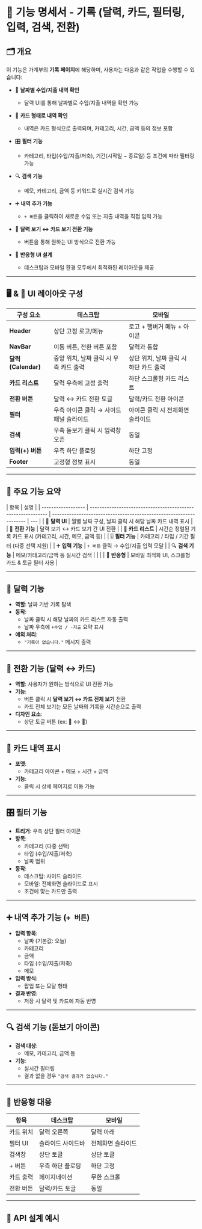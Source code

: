 # 📘 기능 명세서 - 기록 (달력, 카드, 필터링, 입력, 검색, 전환)

## 🗂️ 개요

이 기능은 가계부의 **기록 페이지**에 해당하며, 사용자는 다음과 같은 작업을 수행할 수 있습니다:

- 📆 **날짜별 수입/지출 내역 확인**

  - 달력 UI를 통해 날짜별로 수입/지출 내역을 확인 가능

- 🧾 **카드 형태로 내역 확인**

  - 내역은 카드 형식으로 출력되며, 카테고리, 시간, 금액 등의 정보 포함

- 🎛️ **필터 기능**

  - 카테고리, 타입(수입/지출/저축), 기간(시작일 ~ 종료일) 등 조건에 따라 필터링 가능

- 🔍 **검색 기능**

  - 메모, 카테고리, 금액 등 키워드로 실시간 검색 가능

- ➕ **내역 추가 기능**

  - `+ 버튼`을 클릭하여 새로운 수입 또는 지출 내역을 직접 입력 가능

- 🔁 **달력 보기 ↔ 카드 보기 전환 기능**

  - 버튼을 통해 원하는 UI 방식으로 전환 가능

- 📱 **반응형 UI 설계**
  - 데스크탑과 모바일 환경 모두에서 최적화된 레이아웃을 제공

---

## 🖥️ & 📱 UI 레이아웃 구성

| 구성 요소          | 데스크탑                                | 모바일                                 |
| ------------------ | --------------------------------------- | -------------------------------------- |
| **Header**         | 상단 고정 로고/메뉴                     | 로고 + 햄버거 메뉴 + 아이콘            |
| **NavBar**         | 이동 버튼, 전환 버튼 포함               | 달력과 통합                            |
| **달력(Calendar)** | 중앙 위치, 날짜 클릭 시 우측 카드 출력  | 상단 위치, 날짜 클릭 시 하단 카드 출력 |
| **카드 리스트**    | 달력 우측에 고정 출력                   | 하단 스크롤형 카드 리스트              |
| **전환 버튼**      | 달력 ↔ 카드 전환 토글                   | 달력/카드 전환 아이콘                  |
| **필터**           | 우측 아이콘 클릭 → 사이드 패널 슬라이드 | 아이콘 클릭 시 전체화면 슬라이드       |
| **검색**           | 우측 돋보기 클릭 시 입력창 오픈         | 동일                                   |
| **입력(+) 버튼**   | 우측 하단 플로팅                        | 하단 고정                              |
| **Footer**         | 고정형 정보 표시                        | 동일                                   |

---

## 🧩 주요 기능 요약

| 항목               | 설명                                                         |
| ------------------ | ------------------------------------------------------------ | ------------------------------------------------------------------- | --- |
| 📆 **달력 UI**     | 월별 날짜 구성, 날짜 클릭 시 해당 날짜 카드 내역 표시        |
| 🔁 **전환 기능**   | 달력 보기 ↔ 카드 보기 간 UI 전환                             |
| 🧾 **카드 리스트** | 시간순 정렬된 기록 카드 표시 (카테고리, 시간, 메모, 금액 등) |
| 🎚️ **필터 기능**   | 카테고리 / 타입 / 기간 필터 (다중 선택 지원)                 |
| ➕ **입력 기능**   | `+ 버튼` 클릭 → 수입/지출 입력 모달                          |
| 🔍 **검색 기능**   | 메모/카테고리/금액 등 실시간 검색                            |
| <!--               | 📊 **월간 요약**                                             | 전월 대비 지출 변화 메시지 제공 (`저번 달보다 50,000원 더 썼어요!`) | --> |
| 📱 **반응형**      | 모바일 최적화 UI, 스크롤형 카드 & 토글 필터 사용             |

---

## 📅 달력 기능

- **역할**: 날짜 기반 기록 탐색
- **동작**:
  - 날짜 클릭 시 해당 날짜의 카드 리스트 자동 출력
  - 날짜 우측에 `+수입 / -지출` 요약 표시
- **예외 처리**:
  - `"기록이 없습니다."` 메시지 출력

---

## 🔁 전환 기능 (달력 ↔ 카드)

- **역할**: 사용자가 원하는 방식으로 UI 전환 가능
- **기능**:
  - 버튼 클릭 시 **달력 보기 ↔ 카드 전체 보기** 전환
  - 카드 전체 보기는 모든 날짜의 기록을 시간순으로 출력
- **디자인 요소**:
  - 상단 토글 버튼 (ex: 📅 ↔ 🧾)

---

## 📇 카드 내역 표시

- **포맷**:
  - 카테고리 아이콘 + 메모 + 시간 + 금액
- **기능**:
  <!-- - 수입/지출 배경 색상 구분 (ex. 수입=연두, 지출=살구) -->
  - 클릭 시 상세 페이지로 이동 가능

---

## 🎛️ 필터 기능

- **트리거**: 우측 상단 필터 아이콘
- **항목**:
  - 카테고리 (다중 선택)
  - 타입 (수입/지출/저축)
  - 날짜 범위
- **동작**:
  - 데스크탑: 사이드 슬라이드
  - 모바일: 전체화면 슬라이드로 표시
  - 조건에 맞는 카드만 출력

---

## ➕ 내역 추가 기능 (`+ 버튼`)

- **입력 항목**:
  - 날짜 (기본값: 오늘)
  - 카테고리
  - 금액
  - 타입 (수입/지출/저축)
  - 메모
- **입력 방식**:
  - 팝업 또는 모달 형태
- **결과 반영**:
  - 저장 시 달력 및 카드에 자동 반영

---

## 🔍 검색 기능 (돋보기 아이콘)

- **검색 대상**:
  - 메모, 카테고리, 금액 등
- **기능**:
  - 실시간 필터링
  - 결과 없을 경우 `"검색 결과가 없습니다."`

---

## 🔁 반응형 대응

| 항목      | 데스크탑          | 모바일            |
| --------- | ----------------- | ----------------- |
| 카드 위치 | 달력 오른쪽       | 달력 아래         |
| 필터 UI   | 슬라이드 사이드바 | 전체화면 슬라이드 |
| 검색창    | 상단 토글         | 상단 토글         |
| + 버튼    | 우측 하단 플로팅  | 하단 고정         |
| 카드 출력 | 페이지네이션      | 무한 스크롤       |
| 전환 버튼 | 달력/카드 토글    | 동일              |

---

## 📡 API 설계 예시

<!-- 추가 예정 -->
